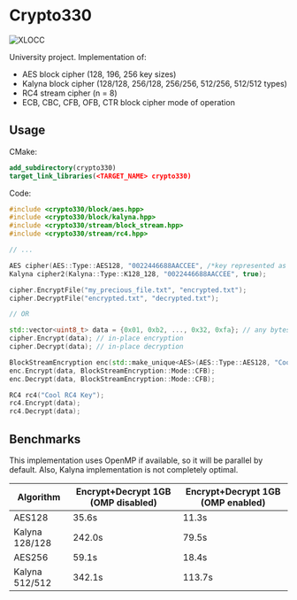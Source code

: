 # Crypto330

![XLOCC](https://europe-west6-xlocc-badge.cloudfunctions.net/XLOCC/AndrewB330/Crypto330?caption=Lines&color=blue&kill_cache=3)

University project. Implementation of:
- AES block cipher (128, 196, 256 key sizes)
- Kalyna block cipher (128/128, 256/128, 256/256, 512/256, 512/512 types)
- RC4 stream cipher (n = 8)
- ECB, CBC, CFB, OFB, CTR block cipher mode of operation

## Usage

CMake:
```cmake
add_subdirectory(crypto330)
target_link_libraries(<TARGET_NAME> crypto330)
```
Code:
```c++
#include <crypto330/block/aes.hpp>
#include <crypto330/block/kalyna.hpp>
#include <crypto330/stream/block_stream.hpp>
#include <crypto330/stream/rc4.hpp>

// ...

AES cipher(AES::Type::AES128, "0022446688AACCEE", /*key represented as hex?*/ true);
Kalyna cipher2(Kalyna::Type::K128_128, "0022446688AACCEE", true);

cipher.EncryptFile("my_precious_file.txt", "encrypted.txt");
cipher.DecryptFile("encrypted.txt", "decrypted.txt");

// OR

std::vector<uint8_t> data = {0x01, 0xb2, ..., 0x32, 0xfa}; // any bytes
cipher.Encrypt(data); // in-place encryption
cipher.Decrypt(data); // in-place decryption

BlockStreamEncryption enc(std::make_unique<AES>(AES::Type::AES128, "Cool AES Key"));
enc.Encrypt(data, BlockStreamEncryption::Mode::CFB);
enc.Decrypt(data, BlockStreamEncryption::Mode::CFB);

RC4 rc4("Cool RC4 Key");
rc4.Encrypt(data);
rc4.Decrypt(data);
```

## Benchmarks
This implementation uses OpenMP if available, so it will be parallel by default. Also, 
Kalyna implementation is not completely optimal.

| Algorithm | Encrypt+Decrypt 1GB (OMP disabled) | Encrypt+Decrypt 1GB (OMP enabled) |
| ------------- | ------------- | ------------- |
| AES128  | 35.6s  | 11.3s  | 
| Kalyna 128/128  | 242.0s  | 79.5s  |
| AES256  | 59.1s  | 18.4s  | 
| Kalyna 512/512  | 342.1s  | 113.7s  |


